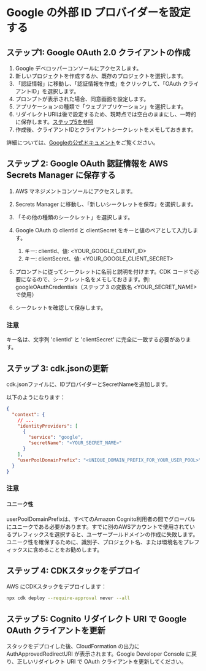 # Google の外部 ID プロバイダーを設定する

## ステップ1: Google OAuth 2.0 クライアントの作成

1. Google デベロッパーコンソールにアクセスします。
2. 新しいプロジェクトを作成するか、既存のプロジェクトを選択します。
3. 「認証情報」に移動し、「認証情報を作成」をクリックして、「OAuth クライアントID」を選択します。
4. プロンプトが表示された場合、同意画面を設定します。
5. アプリケーションの種類で「ウェブアプリケーション」を選択します。
6. リダイレクトURIは後で設定するため、現時点では空白のままにし、一時的に保存します。[ステップ5を参照](#step-5-update-google-oauth-client-with-cognito-redirect-uris)
7. 作成後、クライアントIDとクライアントシークレットをメモしておきます。

詳細については、[Googleの公式ドキュメント](https://support.google.com/cloud/answer/6158849?hl=en)をご覧ください。

## ステップ 2: Google OAuth 認証情報を AWS Secrets Manager に保存する

1. AWS マネジメントコンソールにアクセスします。
2. Secrets Manager に移動し、「新しいシークレットを保存」を選択します。
3. 「その他の種類のシークレット」を選択します。
4. Google OAuth の clientId と clientSecret をキーと値のペアとして入力します。

   1. キー: clientId、値: <YOUR_GOOGLE_CLIENT_ID>
   2. キー: clientSecret、値: <YOUR_GOOGLE_CLIENT_SECRET>

5. プロンプトに従ってシークレットに名前と説明を付けます。CDK コードで必要になるので、シークレット名をメモしておきます。例: googleOAuthCredentials（ステップ 3 の変数名 <YOUR_SECRET_NAME> で使用）
6. シークレットを確認して保存します。

### 注意

キー名は、文字列 'clientId' と 'clientSecret' に完全に一致する必要があります。

## ステップ 3: cdk.jsonの更新

cdk.jsonファイルに、IDプロバイダーとSecretNameを追加します。

以下のようになります：

```json
{
  "context": {
    // ...
    "identityProviders": [
      {
        "service": "google",
        "secretName": "<YOUR_SECRET_NAME>"
      }
    ],
    "userPoolDomainPrefix": "<UNIQUE_DOMAIN_PREFIX_FOR_YOUR_USER_POOL>"
  }
}
```

### 注意

#### ユニーク性

userPoolDomainPrefixは、すべてのAmazon Cognito利用者の間でグローバルにユニークである必要があります。すでに別のAWSアカウントで使用されているプレフィックスを選択すると、ユーザープールドメインの作成に失敗します。ユニーク性を確保するために、識別子、プロジェクト名、または環境名をプレフィックスに含めることをお勧めします。

## ステップ 4: CDKスタックをデプロイ

AWS にCDKスタックをデプロイします：

```sh
npx cdk deploy --require-approval never --all
```

## ステップ 5: Cognito リダイレクト URI で Google OAuth クライアントを更新

スタックをデプロイした後、CloudFormation の出力に AuthApprovedRedirectURI が表示されます。Google Developer Console に戻り、正しいリダイレクト URI で OAuth クライアントを更新してください。